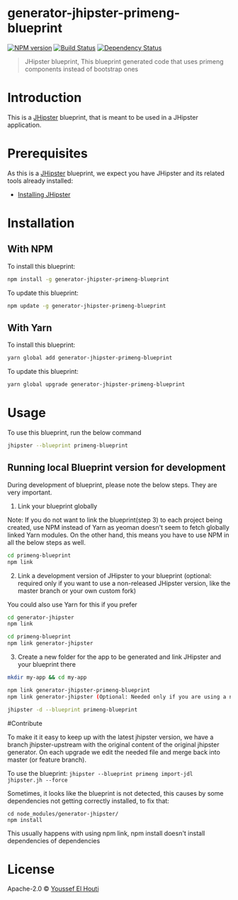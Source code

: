 # generator-jhipster-primeng-blueprint
[![NPM version][npm-image]][npm-url] [![Build Status][travis-image]][travis-url] [![Dependency Status][daviddm-image]][daviddm-url]
> JHipster blueprint, This blueprint generated code that uses primeng components instead of bootstrap ones

# Introduction

This is a [JHipster](https://www.jhipster.tech/) blueprint, that is meant to be used in a JHipster application.

# Prerequisites

As this is a [JHipster](https://www.jhipster.tech/) blueprint, we expect you have JHipster and its related tools already installed:

- [Installing JHipster](https://www.jhipster.tech/installation/)

# Installation

## With NPM

To install this blueprint:

```bash
npm install -g generator-jhipster-primeng-blueprint
```

To update this blueprint:

```bash
npm update -g generator-jhipster-primeng-blueprint
```

## With Yarn

To install this blueprint:

```bash
yarn global add generator-jhipster-primeng-blueprint
```

To update this blueprint:

```bash
yarn global upgrade generator-jhipster-primeng-blueprint
```

# Usage

To use this blueprint, run the below command

```bash
jhipster --blueprint primeng-blueprint
```


## Running local Blueprint version for development

During development of blueprint, please note the below steps. They are very important.

1. Link your blueprint globally 

Note: If you do not want to link the blueprint(step 3) to each project being created, use NPM instead of Yarn as yeoman doesn't seem to fetch globally linked Yarn modules. On the other hand, this means you have to use NPM in all the below steps as well.

```bash
cd primeng-blueprint
npm link
```

2. Link a development version of JHipster to your blueprint (optional: required only if you want to use a non-released JHipster version, like the master branch or your own custom fork)

You could also use Yarn for this if you prefer

```bash
cd generator-jhipster
npm link

cd primeng-blueprint
npm link generator-jhipster
```

3. Create a new folder for the app to be generated and link JHipster and your blueprint there

```bash
mkdir my-app && cd my-app

npm link generator-jhipster-primeng-blueprint
npm link generator-jhipster (Optional: Needed only if you are using a non-released JHipster version)

jhipster -d --blueprint primeng-blueprint

```

#Contribute

To make it it easy to keep up with the latest jhipster version, we have a branch jhipster-upstream with the original content of the original jhipster generator.
On each upgrade we edit the needed file and merge back into master (or feature branch).

To use the blueprint: `jhipster --blueprint primeng import-jdl jhipster.jh --force`

Sometimes, it looks like the blueprint is not detected, this causes by some dependencies not getting correctly installed, to fix that:
```
cd node_modules/generator-jhipster/
npm install
```
This usually happens with using npm link, npm install doesn't install dependencies of dependencies


# License

Apache-2.0 © [Youssef El Houti](https://elhouti.com)


[npm-image]: https://img.shields.io/npm/v/generator-jhipster-primeng-blueprint.svg
[npm-url]: https://npmjs.org/package/generator-jhipster-primeng-blueprint
[travis-image]: https://travis-ci.org/yelhouti/generator-jhipster-primeng-blueprint.svg?branch=master
[travis-url]: https://travis-ci.org/yelhouti/generator-jhipster-primeng-blueprint
[daviddm-image]: https://david-dm.org/yelhouti/generator-jhipster-primeng-blueprint.svg?theme=shields.io
[daviddm-url]: https://david-dm.org/yelhouti/generator-jhipster-primeng-blueprint

